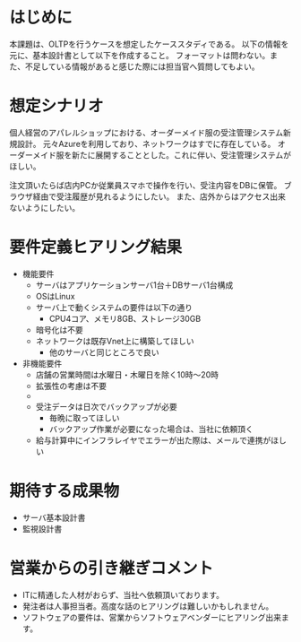 # はじめに
本課題は、OLTPを行うケースを想定したケーススタディである。
以下の情報を元に、基本設計書として以下を作成すること。
フォーマットは問わない。また、不足している情報があると感じた際には担当官へ質問してもよい。

# 想定シナリオ
個人経営のアパレルショップにおける、オーダーメイド服の受注管理システム新規設計。
元々Azureを利用しており、ネットワークはすでに存在している。
オーダーメイド服を新たに展開することとした。これに伴い、受注管理システムがほしい。

注文頂いたらば店内PCか従業員スマホで操作を行い、受注内容をDBに保管。
ブラウザ経由で受注履歴が見れるようにしたい。
また、店外からはアクセス出来ないようにしたい。

# 要件定義ヒアリング結果

* 機能要件
  * サーバはアプリケーションサーバ1台＋DBサーバ1台構成
  * OSはLinux
  * サーバ上で動くシステムの要件は以下の通り
    * CPU4コア、メモリ8GB、ストレージ30GB
  * 暗号化は不要
  * ネットワークは既存Vnet上に構築してほしい
    * 他のサーバと同じところで良い
* 非機能要件
  * 店舗の営業時間は水曜日・木曜日を除く10時〜20時
  * 拡張性の考慮は不要
  * 
  * 受注データは日次でバックアップが必要
    * 毎晩に取ってほしい
    * バックアップ作業が必要になった場合は、当社に依頼頂く
  * 給与計算中にインフラレイヤでエラーが出た際は、メールで連携がほしい

# 期待する成果物

* サーバ基本設計書
* 監視設計書

# 営業からの引き継ぎコメント

* ITに精通した人材がおらず、当社へ依頼頂いております。
* 発注者は人事担当者。高度な話のヒアリングは難しいかもしれません。
* ソフトウェアの要件は、営業からソフトウェアベンダーにヒアリング出来ます。